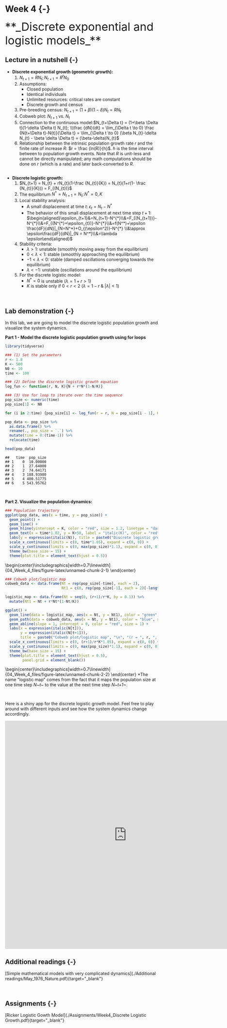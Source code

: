 

# Week 4 {-} 
<div style = "font-size: 28pt"> **_Discrete exponential and logistic models_**</div>

## Lecture in a nutshell {-}

* **Discrete exponential growth (geometric growth):**
    1. $N_{t+1} = RN_{t}; N_{t+1} = R^{t}N_{0}$
    2. Assumptions: 
        - Closed population
        - Identical individuals
        - Unlimited resources: critical rates are constant
        - Discrete growth and census
    3. Pre-breeding census: $N_{t+1} = (1 + \beta)(1-\delta) N_{t} = RN_{t}$
    4. Cobweb plot: $N_{t+1}$ vs. $N_{t}$
    5. Connection to the continuous model:$N_{t+\Delta t} = (1+\beta \Delta t)(1-\delta \Delta t) N_{t}; \\\frac {dN}{dt} = \lim_{\Delta t \to 0} \frac {N(t+\Delta t)-N(t)}{\Delta t} = \lim_{\Delta t \to 0} (\beta N_{t}-\delta N_{t} - \beta \delta \Delta t) = (\beta-\delta)N_{t}$
    6. Relationship between the intrinsic population growth rate _r_ and the finite rate of increase _R_: $r = \frac {ln(R)}{h}$. $h$ is the time interval between to population growth events. Note that _R_ is unit-less and cannot be directly manipulated; any math computations should be done on _r_ (which is a rate) and later back-converted to _R_.

<div style="height:1px ;"><br></div>

* **Discrete logistic growth:**
    1. $N_{t+1} = N_{t} + rN_{t}(1-\frac {N_{t}}{K}) = N_{t}(1+r(1- \frac {N_{t}}{K})) = F_{(N_{t})}$
    2. The equilibrium $N^* = N_{t+1} = N_{t}; N^* = 0, K$
    3. Local stability analysis:
        - A small displacement at time $t$: $\epsilon_{t} = N_{t} - N^{*}$
        - The behavior of this small displacement at next time step $t+1$:   $\begin{aligned}\epsilon_{t+1}&=N_{t+1}-N^{*}\\&=F_{(N_{t+1})}-N^{*}\\&=F_{(N^{*}+\epsilon_{t})}-N^{*}\\&=f(N^*)+\epsilon \frac{dF}{dN}|_{N=N^*}+O_{(\epsilon^2)}-N^{*} \\&\approx \epsilon\frac{dF}{dN}|_{N = N^*}\\&=\lambda \epsilon\end{aligned}$
    4. Stability criteria:
        - $\lambda > 1$: unstable (smoothly moving away from the equilibrium)
        - $0 < \lambda < 1$: stable (smoothly approaching the equilibrium)
        - $-1 < \lambda < 0$: stable (damped oscillations converging towards the equilibrium)
        - $\lambda < -1$: unstable (oscillations around the equilibrium)
    5. For the discrete logistic model: 
        - $N^{*} = 0$ is unstable ($\lambda = 1+r > 1$)
        - $K$ is stable only if $0 < r < 2$ ($\lambda = 1-r ~\&~ |\lambda| < 1$)

<div style="height:1px ;"><br></div>

<br>

## Lab demonstration {-}

In this lab, we are going to model the discrete logistic population growth and visualize the system dynamics. 

**Part 1 - Model the discrete logistic population growth using for loops**


```r
library(tidyverse)

### (1) Set the parameters
r <- 1.8
K <- 500
N0 <- 10
time <- 100

### (2) Define the discrete logistic growth equation
log_fun <- function(r, N, K){N + r*N*(1-N/K)}  

### (3) Use for loop to iterate over the time sequence
pop_size <- numeric(time)
pop_size[1] <- N0

for (i in 2:time) {pop_size[i] <- log_fun(r = r, N = pop_size[i - 1], K = K)}

pop_data <- pop_size %>% 
  as.data.frame() %>% 
  rename(., pop_size = `.`) %>%
  mutate(time = 0:(time-1)) %>%
  relocate(time)

head(pop_data)
```

```
##   time  pop_size
## 1    0  10.00000
## 2    1  27.64000
## 3    2  74.64171
## 4    3 188.93980
## 5    4 400.51775
## 6    5 543.95762
```

<br>

**Part 2. Visualize the population dynamics:**


```r
### Population trajectory
ggplot(pop_data, aes(x = time, y = pop_size)) + 
  geom_point() + 
  geom_line() +
  geom_hline(yintercept = K, color = "red", size = 1.2, linetype = "dashed") + 
  geom_text(x = time*1.02, y = K+50, label = "italic(K)", color = "red", size = 6.5, parse = T) +
  labs(y = expression(italic(N)), title = paste0("Discrete logistic growth", "\n", "(r = ", r, ", K = ", K, ", N0 = ", N0, ")")) + 
  scale_x_continuous(limits = c(0, time*1.05), expand = c(0, 0)) + 
  scale_y_continuous(limits = c(0, max(pop_size)*1.1), expand = c(0, 0)) + 
  theme_bw(base_size = 15) +
  theme(plot.title = element_text(hjust = 0.5))
```



\begin{center}\includegraphics[width=0.7\linewidth]{04_Week_4_files/figure-latex/unnamed-chunk-2-1} \end{center}

```r
### Cobweb plot/logistic map
cobweb_data <- data.frame(Nt = rep(pop_size[-time], each = 2), 
                          Nt1 = c(0, rep(pop_size[-1], each = 2)[-length(rep(pop_size[-1], each = 2))]))

logistic_map <- data.frame(Nt = seq(0, (r+1)/r*K, by = 0.1)) %>%
  mutate(Nt1 = Nt + r*Nt*(1-Nt/K))

ggplot() + 
  geom_line(data = logistic_map, aes(x = Nt, y = Nt1), color = "green", size = 1.2) + 
  geom_path(data = cobweb_data, aes(x = Nt, y = Nt1), color = "blue", size = 0.5) + 
  geom_abline(slope = 1, intercept = 0, color = "red", size = 1) + 
  labs(x = expression(italic(N[t])),
       y = expression(italic(N[t+1])), 
       title = paste0("Cobweb plot/logistic map", "\n", "(r = ", r, ", K = ", K, ", N0 = ", N0, ")")) + 
  scale_x_continuous(limits = c(0, (r+1)/r*K*1.05), expand = c(0, 0)) + 
  scale_y_continuous(limits = c(0, max(pop_size)*1.1), expand = c(0, 0)) + 
  theme_bw(base_size = 15) +
  theme(plot.title = element_text(hjust = 0.5),
        panel.grid = element_blank())
```



\begin{center}\includegraphics[width=0.7\linewidth]{04_Week_4_files/figure-latex/unnamed-chunk-2-2} \end{center}
\*The name "logistic map" comes from the fact that it maps the population size at one time step *N~t~* to the value at the next time step *N~t+1~*.

<br>

<style>
iframe {border: 0;}
</style>

Here is a shiny app for the discrete logistic growth model. Feel free to play around with different inputs and see how the system dynamics change accordingly.

<iframe src="https://genchanghsu0115.shinyapps.io/Discrete_logistic_mod_shinyapp/?showcase=0" width="800px" height="750px" data-external="1"></iframe>

## Additional readings {-}

[Simple mathematical models with very complicated dynamics](./Additional readings/May_1976_Nature.pdf){target="_blank"}

<br>

## Assignments {-}

[Ricker Logistic Gowth Model](./Assignments/Week4_Discrete Logistic Growth.pdf){target="_blank"}

<!-- [Suggested Solutions](./Assignments/Week4_Discrete Logistic Growth_with_Solutions.pdf){target="_blank"} -->



